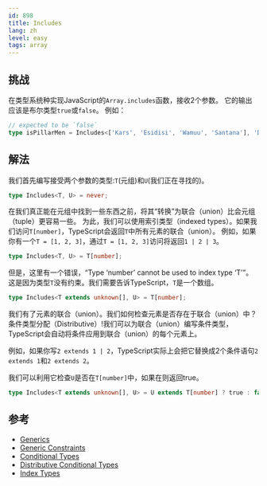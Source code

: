 ```yaml
---
id: 898
title: Includes
lang: zh
level: easy
tags: array
---
```


## 挑战

在类型系统种实现JavaScript的`Array.includes`函数，接收2个参数。
它的输出应该是布尔类型`true`或`false`。
例如：

```typescript
// expected to be `false`
type isPillarMen = Includes<['Kars', 'Esidisi', 'Wamuu', 'Santana'], 'Dio'>
```

## 解法

我们首先编写接受两个参数的类型:`T`(元组)和`U`(我们正在寻找的)。

```typescript
type Includes<T, U> = never;
```

在我们真正能在元组中找到一些东西之前，将其“转换”为联合（union）比会元组（tuple）更容易一些。
为此，我们可以使用索引类型（indexed types）。如果我们访问`T[number]`，TypeScript会返回`T`中所有元素的联合（union）。
例如，如果你有一个`T = [1, 2, 3]`，通过`T = [1, 2, 3]`访问将返回`1 | 2 | 3`。

```typescript
type Includes<T, U> = T[number];
```

但是，这里有一个错误，“Type ‘number’ cannot be used to index type ‘T’”。这是因为类型`T`没有约束。我们需要告诉TypeScript，`T`是一个数组。

```typescript
type Includes<T extends unknown[], U> = T[number];
```

我们有了元素的联合（union）。我们如何检查元素是否存在于联合（union）中？条件类型分配（Distributive）!我们可以为联合（union）编写条件类型，TypeScript会自动将条件应用到联合（union）的每个元素上。

例如，如果你写`2 extends 1 | 2`，TypeScript实际上会把它替换成2个条件语句`2 extends 1`和`2 extends 2`。

我们可以利用它检查`U`是否在`T[number]`中，如果在则返回true。

```typescript
type Includes<T extends unknown[], U> = U extends T[number] ? true : false;
```

## 参考

- [Generics](https://www.typescriptlang.org/docs/handbook/2/generics.html)
- [Generic Constraints](https://www.typescriptlang.org/docs/handbook/2/generics.html#generic-constraints)
- [Conditional Types](https://www.typescriptlang.org/docs/handbook/2/conditional-types.html)
- [Distributive Conditional Types](https://www.typescriptlang.org/docs/handbook/2/conditional-types.html#distributive-conditional-types)
- [Index Types](https://www.typescriptlang.org/docs/handbook/2/indexed-access-types.html)
